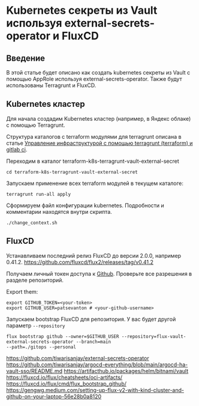 # Kubernetes секреты из Vault используя external-secrets-operator и FluxCD

## Введение
В этой статье будет описано как создать kubernetes секреты из Vault с помощью AppRole используя 
external-secrets-operator. Также будут использованы Terragrunt и FluxCD.

## Kubernetes кластер
Для начала создадим Kubernetes кластер (например, в Яндекс облаке) с помощью Terragrunt.

Структура каталогов с terraform модулями для terragrunt описана в статье [Управление инфраструктурой с 
помощью terragrunt (terraform) и gitlab ci](https://habr.com/ru/articles/719994/).

Переходим в каталог terraform-k8s-terragrunt-vault-external-secret
```shell
cd terraform-k8s-terragrunt-vault-external-secret
```

Запускаем применение всех terraform модулей в текущем каталоге:
```shell
terragrunt run-all apply
```

Сформируем файл конфигурации kubernetes.
Подробности и комментарии находятся внутри скрипта.
```shell
./change_context.sh
```

## FluxCD
Устанавливаем последний релиз FluxCD до версии 2.0.0, например 0.41.2.
https://github.com/fluxcd/flux2/releases/tag/v0.41.2

Получаем личный токен доступа к [Github](https://github.com/settings/tokens). Проверьте все разрешения в разделе репозиторий.

Export them:
```shell
export GITHUB_TOKEN=<your-token>
export GITHUB_USER=patsevanton # <your-github-username>
```


Запускаем bootstrap FluxCD для репозитория. У вас будет другой параметр `--repository`
```shell
flux bootstrap github --owner=$GITHUB_USER --repository=flux-vault-external-secrets-operator --branch=main 
--path=./gitops --personal
```

https://github.com/tiwarisanjay/external-secrets-operator
https://github.com/tiwarisanjay/argocd-everything/blob/main/argocd-ha-vault-sso/README.md
https://artifacthub.io/packages/helm/bitnami/vault
https://fluxcd.io/flux/cheatsheets/oci-artifacts/
https://fluxcd.io/flux/cmd/flux_bootstrap_github/
https://gengwg.medium.com/setting-up-flux-v2-with-kind-cluster-and-github-on-your-laptop-56e28b0a8120
